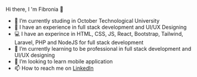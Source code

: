 Hi there, I 'm Fibronia 👋

- 🔭 I’m currently studing in October Technological University
- 🚀 I have an experience in full stack development and UI/UX Designing
- 💻 I have an experince in HTML, CSS, JS, React, Bootstrap, Tailwind, Laravel, PHP and NodeJS for full stack development
- 🌱 I’m currently learning to be professional in full stack development and UI/UX designing 
- 👯 I’m looking to learn mobile application
- 📫 How to reach me on [LinkedIn](https://www.linkedin.com/in/fibronia-shenouda-121832253/)





